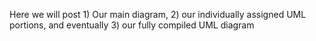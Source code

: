 
Here we will post 1) Our main diagram, 2) our individually assigned UML portions, and eventually 3) our fully compiled UML diagram
